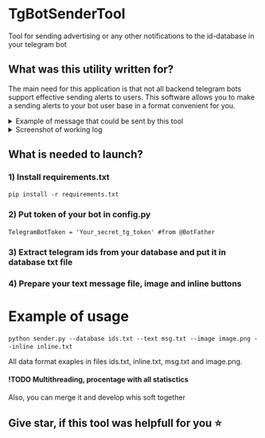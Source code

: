 # TgBotSenderTool
Tool for sending advertising or any other notifications to the id-database in your telegram bot

## What was this utility written for?
The main need for this application is that not all backend telegram bots support effective sending alerts to users. This software allows you to make a sending alerts to your bot user base in a format convenient for you.

<details> <summary>Example of message that could be sent by this tool</summary>
<div align="center">
    <img src="images/preview.png" />
</div></details> 

<details> <summary>Screenshot of working log</summary>
<div align="center">
    <img src="images/log.png" />
</div></details> 

## What is needed to launch?

### 1) Install requirements.txt
```
pip install -r requirements.txt
```
### 2) Put token of your bot in config.py
```
TelegramBotToken = 'Your_secret_tg_token' #from @BotFather
```
### 3) Extract telegram ids from your database and put it in database txt file
### 4) Prepare your text message file, image and inline buttons

# Example of usage

```
python sender.py --database ids.txt --text msg.txt --image image.png --inline inline.txt
```

All data format exaples in files ids.txt, inline.txt, msg.txt and image.png.


#### !TODO Multithreading, procentage with all statisctics
Also, you can merge it and develop whis soft together 

## Give star, if this tool was helpfull for you ⭐️

